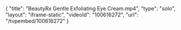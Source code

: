 {
    "title": "BeautyRx Gentle Exfoliating Eye Cream.mp4",
    "type": "solo",
    "layout": "iframe-static",
    "videoId": "100616272",
    "url": "\/tvpembed\/100616272"
}